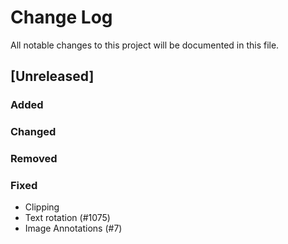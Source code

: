 # Change Log
All notable changes to this project will be documented in this file.

## [Unreleased]
### Added

### Changed

### Removed

### Fixed
- Clipping
- Text rotation (#1075)
- Image Annotations (#7)
